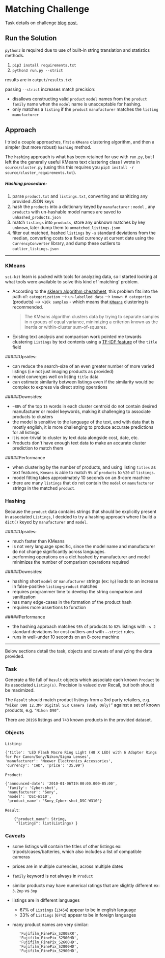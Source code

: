 # Matching Challenge

Task details on challenge [blog post](https://www.sortable.com/coding-challenge).

## Run the Solution

`python3` is required due to use of built-in string translation and statistics methods.

1. `pip3 install requirements.txt`
2. `python3 run.py --strict`

results are in `output/results.txt`

passing `--strict` increases match precision:

*  disallows constructing valid `product` `model` names from the `product` `family` name when the `model` name is unacceptable for hashing.
*  only matches a `listing` if the `product` `manufacturer` matches the `listing` `manufacturer` 

## Approach

I tried a couple approaches, first a `KMeans` clustering algorithm, and then a simpler (but more robust) `hashing` method. 

The `hashing` approach is what has been retained for use with `run.py`, but I left the the generally useful KMeans text clustering class I wrote in `source/cluster.py` (using this this requires you `pip3 install -r source/cluster_requirements.txt`). 

##### Hashing procedure:

1. parse `product.txt` and `listings.txt`, converting and sanitizing any provided JSON keys
2. hash the `products` into a dictionary keyed by `manufacturer` : `model` , any `products` with un-hashable model names are saved to `unhashed_products.json`
3. match `listings` into `products`, store any unknown matches by key `unknown`, later dump them to `unmatched_listings.json`
4. filter out matched, hashed `listings` by `-s` standard deviations from the median, converting costs to a fixed currency at current date using the `CurrencyConverter` library, and dump these outliers to `outlier_listings.json`

---

### KMeans
`sci-kit` learn is packed with tools for analyzing data, so I started looking at what tools were available to solve this kind of 'matching' problem.

* According to the [sklearn algorithm cheatsheet](http://scikit-learn.org/stable/tutorial/machine_learning_map/index.html), this problem fits into the path of: `categorization` --> `un-labelled data` --> `known # categories` (products) --> `>10k samples` - which means that [`KMeans`](http://scikit-learn.org/stable/modules/clustering.html#k-means) clustering is recommended.

	>The KMeans algorithm clusters data by trying to separate samples in n groups of equal variance, minimizing a criterion known as the inertia or within-cluster sum-of-squares.

* Existing text analysis and comparison work pointed me towards clustering `Listings` by text contents using a [TF-IDF feature](https://pythonprogramminglanguage.com/kmeans-text-clustering/) of the `title` field

#####Upsides:
* can reduce the search-size of an even greater number of more varied listings (i.e not just imaging products as provided)
* model converges well on listing `title` data
* can estimate similarity between listings even if the similarity would be complex to express via direct string operations

#####Downsides:
* `~80%` of the top `15` words in each cluster centroid do not contain desired manufacturer or model keywords, making it challenging to associate products to clusters
* the model is sensitive to the language of the text, and with data that is mostly english, it is more challenging to produce accurate predictions for all listings. 
* it is non-trivial to cluster by text data alongside cost, date, etc.
* Products don't have enough text data to make an accurate cluster prediction to match them

#####Performance
* when clustering by the number of products, and using listing `titles` as text features, `Kmeans` is able to match `9%` of `products` to `%20` of `listings`. 
* model fitting takes approximately 10 seconds on an 8-core machine
* there are many `listings` that do not contain the `model` or `manufacturer` strings in the matched `product`.

### Hashing
Because the `product` data contains strings that should be explicitly present in associated `Listings`, I decided to try a hashing approach where I build a `dict()` keyed by `manufacturer` and `model`. 

#####Upsides:
* much faster than KMeans
* is not very language specific, since the model name and manufacturer do not change significantly across languages.
* performing operations on a dict hashed by manufacturer and model minimizes the number of comparison operations required

#####Downsides:
* hashing short `model` or `manufacturer` strings (ex: `hp`) leads to an increase in false-positive `listing`-`product` matches
* requires programmer time to develop the string comparison and sanitization 
* has many edge-cases in the formation of the product hash
* requires more assertions to function 
	
#####Performance
* the hashing approach matches `98%` of products to `82%` listings with `-s 2` standard deviations for cost outliers and with `--strict` rules. 
* runs in well-under 10 seconds on an 8-core machine

---

Below sections detail the task, objects and caveats of analyzing the data provided.

### Task
Generate a file full of `Result` objects which associate each known `Product` to its associated `Listing(s)`. Precision is valued over Recall, but both should be maximized. 

The `Result` should match product listings from a 3rd party retailers, e.g. `“Nikon D90 12.3MP Digital SLR Camera (Body Only)”` against a set of known products, e.g. `“Nikon D90”`. 

There are `20196` listings and `743` known products in the provided dataset.

### Objects

`Listing`:

	{'title': 'LED Flash Macro Ring Light (48 X LED) with 6 Adapter Rings for For Canon/Sony/Nikon/Sigma Lenses',
	'manufacturer': 'Neewer Electronics Accessories', 
	'currency': 'CAD', 'price': '35.99'}

`Product`:

	{'announced-date': '2010-01-06T19:00:00.000-05:00',
	 'family': 'Cyber-shot',
	 'manufacturer': 'Sony',
	 'model': 'DSC-W310',
	 'product_name': 'Sony_Cyber-shot_DSC-W310'}

`Result`:

		{"product_name": String,
		 "listings": list(Listings) }

### Caveats
* some listings will contain the titles of other listings ex: tripods/cases/batteries, which also includes a list of compatible cameras
* prices are in multiple currencies, across multiple dates
* `family` keyword is not always in `Product`
* similar products may have numerical ratings that are slightly different ex: `3.2mp` vs `3mp`
* listings are in different languages
	* 67% of `Listings` (`13454`)  appear to be in english language
	* 33% of `Listings` (`6742`) appear to be in foreign languages

* many product names are very similar:

		 'Fujifilm_FinePix_S200EXR',
		 'Fujifilm_FinePix_S2500HD',
		 'Fujifilm_FinePix_S2600HD',
		 'Fujifilm_FinePix_S2800HD',
		 'Fujifilm_FinePix_S2900HD',